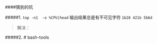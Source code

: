 


####猜到的坑

#####1. `top -n1  -o %CPU|head` 输出结果总是有不可见字符 `1b28 421b 5b6d`

>解决：


#####2. # bash-tools

